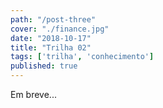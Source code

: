 ```yaml
---
path: "/post-three"
cover: "./finance.jpg"
date: "2018-10-17"
title: "Trilha 02"
tags: ['trilha', 'conhecimento']
published: true
---
```

Em breve...